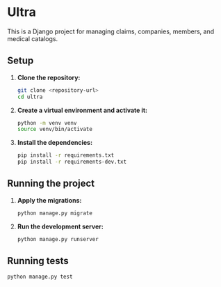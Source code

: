 # Ultra

This is a Django project for managing claims, companies, members, and medical catalogs.

## Setup

1.  **Clone the repository:**
    ```bash
    git clone <repository-url>
    cd ultra
    ```

2.  **Create a virtual environment and activate it:**
    ```bash
    python -m venv venv
    source venv/bin/activate
    ```

3.  **Install the dependencies:**
    ```bash
    pip install -r requirements.txt
    pip install -r requirements-dev.txt
    ```

## Running the project

1.  **Apply the migrations:**
    ```bash
    python manage.py migrate
    ```

2.  **Run the development server:**
    ```bash
    python manage.py runserver
    ```

## Running tests

```bash
python manage.py test
```
